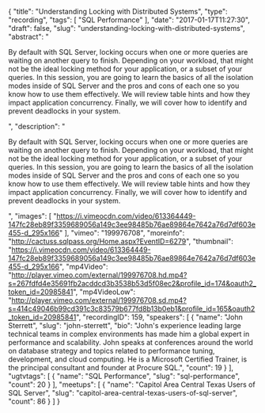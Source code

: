 {
  "title": "Understanding Locking with Distributed Systems",
  "type": "recording",
  "tags": [
    "SQL Performance"
  ],
  "date": "2017-01-17T11:27:30",
  "draft": false,
  "slug": "understanding-locking-with-distributed-systems",
  "abstract": "<p>By default with SQL Server, locking occurs when one or more queries are waiting on another query to finish. Depending on your workload, that might not be the ideal locking method for your application, or a subset of your queries. In this session, you are going to learn the basics of all the isolation modes inside of SQL Server and the pros and cons of each one so you know how to use them effectively. We will review table hints and how they impact application concurrency. Finally, we will cover how to identify and prevent deadlocks in your system.</p>",
  "description": "<p>By default with SQL Server, locking occurs when one or more queries are waiting on another query to finish. Depending on your workload, that might not be the ideal locking method for your application, or a subset of your queries. In this session, you are going to learn the basics of all the isolation modes inside of SQL Server and the pros and cons of each one so you know how to use them effectively. We will review table hints and how they impact application concurrency. Finally, we will cover how to identify and prevent deadlocks in your system.</p>",
  "images": [
    "https://i.vimeocdn.com/video/613364449-147fc28eb89f3359689056a149c3ee98485b76ae89864e7642a76d7df603e455-d_295x166"
  ],
  "vimeo": "199976708",
  "moreinfo": "http://cactuss.sqlpass.org/Home.aspx?EventID=6279",
  "thumbnail": "https://i.vimeocdn.com/video/613364449-147fc28eb89f3359689056a149c3ee98485b76ae89864e7642a76d7df603e455-d_295x166",
  "mp4Video": "http://player.vimeo.com/external/199976708.hd.mp4?s=267fdfd4e35691fb2acddcd3b3538b53d5f08ec2&profile_id=174&oauth2_token_id=20985841",
  "mp4VideoLow": "http://player.vimeo.com/external/199976708.sd.mp4?s=414c49046b99cd391c3c83579b677fd8b13b0eb1&profile_id=165&oauth2_token_id=20985841",
  "recordingID": 159,
  "speakers": [
    {
      "name": "John Sterrett",
      "slug": "john-sterrett",
      "bio": "John's experience leading large technical teams in complex environments has made him a global expert in performance and scalability. John speaks at conferences around the world on database strategy and topics related to performance tuning, development, and cloud computing. He is a Microsoft Certified Trainer, is the principal consultant and founder at Procure SQL.",
      "count": 19
    }
  ],
  "ugtvtags": [
    {
      "name": "SQL Performance",
      "slug": "sql-performance",
      "count": 20
    }
  ],
  "meetups": [
    {
      "name": "Capitol Area Central Texas Users of SQL Server",
      "slug": "capitol-area-central-texas-users-of-sql-server",
      "count": 86
    }
  ]
}